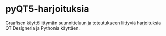 # pyQT5-harjoituksia
Graafisen käyttöliittymän suunnitteluun ja toteutukseen liittyviä harjoituksia QT Designeria ja Pythonia käyttäen.
